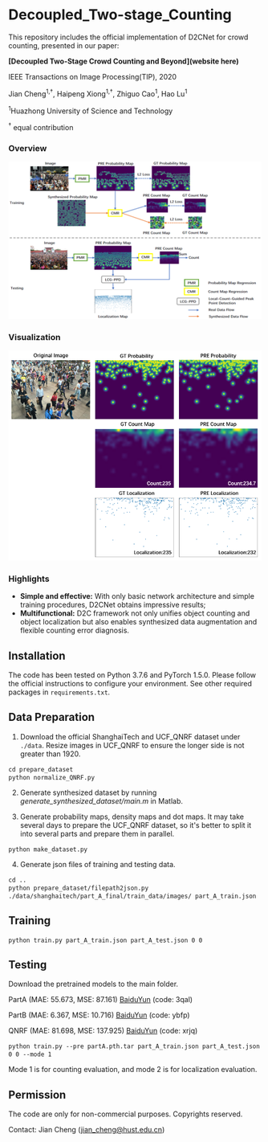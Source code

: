 # Decoupled_Two-stage_Counting

This repository includes the official implementation of D2CNet for crowd counting, presented in our paper:

**[Decoupled Two-Stage Crowd Counting and Beyond](website here)**

IEEE Transactions on Image Processing(TIP), 2020

Jian Cheng<sup>1,&dagger;</sup>, Haipeng Xiong<sup>1,&dagger;</sup>, Zhiguo Cao<sup>1</sup>, Hao Lu<sup>1</sup>

<sup>1</sup>Huazhong University of Science and Technology

<sup>&dagger;</sup> equal contribution

### Overview
<p align="left">
  <img src="pngs/overview.PNG" width="850" title="Overview"/>
</p>

### Visualization
<p align="left">
  <img src="pngs/visualization.PNG" width="650" title="Visualization"/>
</p>

### Highlights
- **Simple and effective:** With only basic network architecture and simple training procedures, D2CNet obtains impressive results;
- **Multifunctional:** D2C framework not only unifies object counting and object localization but also enables synthesized data augmentation and flexible counting error diagnosis.

## Installation
The code has been tested on Python 3.7.6 and PyTorch 1.5.0. Please follow the official instructions to configure your environment. See other required packages in `requirements.txt`.

## Data Preparation
1. Download the official ShanghaiTech and UCF_QNRF dataset under `./data`. Resize images in UCF_QNRF to ensure the longer side is not greater than 1920.
```
cd prepare_dataset
python normalize_QNRF.py
```

2. Generate synthesized dataset by running *generate_synthesized_dataset/main.m* in Matlab.

3. Generate probability maps, density maps and dot maps. It may take several days to prepare the UCF_QNRF dataset, so it's better to split it into several parts and prepare them in parallel.
```
python make_dataset.py
```

4. Generate json files of training and testing data.
```
cd ..
python prepare_dataset/filepath2json.py ./data/shanghaitech/part_A_final/train_data/images/ part_A_train.json
```

## Training
```
python train.py part_A_train.json part_A_test.json 0 0
```

## Testing
Download the pretrained models to the main folder. 

PartA (MAE: 55.673, MSE: 87.161) [BaiduYun](https://pan.baidu.com/s/1x-Mu1bKbcQI48bmszLrFGA) (code: 3qal) 

PartB (MAE: 6.367, MSE: 10.716) [BaiduYun](https://pan.baidu.com/s/10PHLUu_FXWjY1gOT6iCKYw) (code: ybfp) 

QNRF (MAE: 81.698, MSE: 137.925) [BaiduYun](https://pan.baidu.com/s/1nA3EaiVRqKiNjqKL4f04-Q) (code: xrjq) 

```
python train.py --pre partA.pth.tar part_A_train.json part_A_test.json 0 0 --mode 1
```
Mode 1 is for counting evaluation, and mode 2 is for localization evaluation.

## Permission
The code are only for non-commercial purposes. Copyrights reserved.

Contact: 
Jian Cheng (jian_cheng@hust.edu.cn)